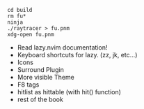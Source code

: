 ```shell
cd build
rm fu*
ninja
./raytracer > fu.pnm
xdg-open fu.pnm
```

- Read lazy.nvim documentation!
- Keyboard shortcuts for lazy. (zz, jk, etc...)
- Icons
- Surround Plugin
- More visible Theme
- F8 tags
- hitlist as hittable (with hit() function)
- rest of the book
